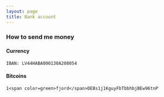 ```yaml
---
layout: page
title: Bank account
---
```


### How to send me money


#### Currency
```
IBAN: LV44HABA000130A208054
```

#### Bitcoins
```
1<span color=green>fjord</span>DEBs1j1KguyFbTbbhbjBEw96tnP
```

